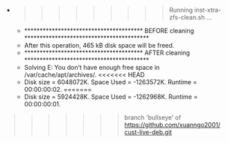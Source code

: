 * >>>>>>>>> Running inst-xtra-zfs-clean.sh ...
  * ***************************************  BEFORE cleaning  *****************************************
  * After this operation, 465 kB disk space will be freed.
  * ***************************************  AFTER cleaning  *****************************************
  * Solving E: You don't have enough free space in /var/cache/apt/archives/.
<<<<<<< HEAD
  * Disk size = 6048072K. Space Used = -1263572K. Runtime = 00:00:00:02.
=======
  * Disk size = 5924428K. Space Used = -1262968K. Runtime = 00:00:00:01.
>>>>>>> branch 'bullseye' of https://github.com/xuanngo2001/cust-live-deb.git
